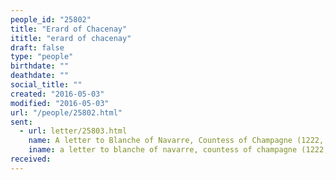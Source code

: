```yaml
---
people_id: "25802"
title: "Erard of Chacenay"
ititle: "erard of chacenay"
draft: false
type: "people"
birthdate: ""
deathdate: ""
social_title: ""
created: "2016-05-03"
modified: "2016-05-03"
url: "/people/25802.html"
sent:
  - url: letter/25803.html
    name: A letter to Blanche of Navarre, Countess of Champagne (1222, March 28)
    iname: a letter to blanche of navarre, countess of champagne (1222, march 28)
received:
---
```


